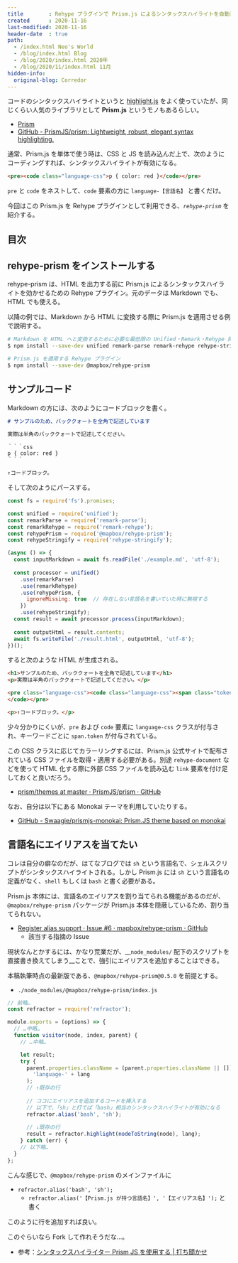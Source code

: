 ```yaml
---
title        : Rehype プラグインで Prism.js によるシンタックスハイライトを自動適用する
created      : 2020-11-16
last-modified: 2020-11-16
header-date  : true
path:
  - /index.html Neo's World
  - /blog/index.html Blog
  - /blog/2020/index.html 2020年
  - /blog/2020/11/index.html 11月
hidden-info:
  original-blog: Corredor
---
```


コードのシンタックスハイライトというと [highlight.js](https://highlightjs.org/) をよく使っていたが、同じくらい人気のライブラリとして __Prism.js__ というモノもあるらしい。

- [Prism](https://prismjs.com/)
- [GitHub - PrismJS/prism: Lightweight, robust, elegant syntax highlighting.](https://github.com/PrismJS/prism)

通常、Prism.js を単体で使う時は、CSS と JS を読み込んだ上で、次のようにコーディングすれば、シンタックスハイライトが有効になる。

```html
<pre><code class="language-css">p { color: red }</code></pre>
```

`pre` と `code` をネストして、`code` 要素の方に `language-【言語名】` と書くだけ。

今回はこの Prism.js を Rehype プラグインとして利用できる、_`rehype-prism`_ を紹介する。

## 目次

## rehype-prism をインストールする

rehype-prism は、HTML を出力する前に Prism.js によるシンタックスハイライトを効かせるための Rehype プラグイン。元のデータは Markdown でも、HTML でも使える。

以降の例では、Markdown から HTML に変換する際に Prism.js を適用させる例で説明する。

```bash
# Markdown を HTML へと変換するために必要な最低限の Unified・Remark・Rehype 関連パッケージ
$ npm install --save-dev unified remark-parse remark-rehype rehype-stringify

# Prism.js を適用する Rehype プラグイン
$ npm install --save-dev @mapbox/rehype-prism
```

## サンプルコード

Markdown の方には、次のようにコードブロックを書く。

```markdown
# サンプルのため、バッククォートを全角で記述しています

実際は半角のバッククォートで記述してください。

｀｀｀css
p { color: red }
｀｀｀

↑コードブロック。
```

そして次のようにパースする。

```javascript
const fs = require('fs').promises;

const unified = require('unified');
const remarkParse = require('remark-parse');
const remarkRehype = require('remark-rehype');
const rehypePrism = require('@mapbox/rehype-prism');
const rehypeStringify = require('rehype-stringify');

(async () => {
  const inputMarkdown = await fs.readFile('./example.md', 'utf-8');
  
  const processor = unified()
    .use(remarkParse)
    .use(remarkRehype)
    .use(rehypePrism, {
      ignoreMissing: true  // 存在しない言語名を書いていた時に無視する
    })
    .use(rehypeStringify);
  const result = await processor.process(inputMarkdown);
  
  const outputHtml = result.contents;
  await fs.writeFile('./result.html', outputHtml, 'utf-8');
})();
```

すると次のような HTML が生成される。

```html
<h1>サンプルのため、バッククォートを全角で記述しています</h1>
<p>実際は半角のバッククォートで記述してください。</p>

<pre class="language-css"><code class="language-css"><span class="token selector">p</span> <span class="token punctuation">{</span> <span class="token property">color</span><span class="token punctuation">:</span> <span class="token color">red</span> <span class="token punctuation">}</span>
</code></pre>

<p>↑コードブロック。</p>
```

少々分かりにくいが、`pre` および `code` 要素に `language-css` クラスが付与され、キーワードごとに `span.token` が付与されている。

この CSS クラスに応じてカラーリングするには、Prism.js 公式サイトで配布されている CSS ファイルを取得・適用する必要がある。別途 `rehype-document` などを使って HTML 化する際に外部 CSS ファイルを読み込む `link` 要素を付け足しておくと良いだろう。

- [prism/themes at master · PrismJS/prism · GitHub](https://github.com/PrismJS/prism/tree/master/themes)

なお、自分は以下にある Monokai テーマを利用していたりする。

- [GitHub - Swaagie/prismjs-monokai: Prism.JS theme based on monokai](https://github.com/Swaagie/prismjs-monokai)

## 言語名にエイリアスを当てたい

コレは自分の癖なのだが、はてなブログでは `sh` という言語名で、シェルスクリプトがシンタックスハイライトされる。しかし Prism.js には `sh` という言語名の定義がなく、`shell` もしくは `bash` と書く必要がある。

Prism.js 本体には、言語名のエイリアスを割り当てられる機能があるのだが、`@mapbox/rehype-prism` パッケージが Prism.js 本体を隠蔽しているため、割り当てられない。

- [Register alias support · Issue #6 · mapbox/rehype-prism · GitHub](https://github.com/mapbox/rehype-prism/issues/6)
  - 該当する指摘の Issue

現状なんとかするには、かなり荒業だが、__`node_modules/` 配下のスクリプトを直接書き換えてしまう__ことで、強引にエイリアスを追加することはできる。

本稿執筆時点の最新版である、`@mapbox/rehype-prism@0.5.0` を前提とする。

- `./node_modules/@mapbox/rehype-prism/index.js`

```javascript
// 前略…
const refractor = require('refractor');

module.exports = (options) => {
  // …中略…
  function visitor(node, index, parent) {
    // …中略…

    let result;
    try {
      parent.properties.className = (parent.properties.className || []).concat(
        'language-' + lang
      );
      // ↑既存の行
      
      // ココにエイリアスを追加するコードを挿入する
      // 以下で、「sh」と打てば「bash」相当のシンタックスハイライトが有効になる
      refractor.alias('bash', 'sh');
      
      // ↓既存の行
      result = refractor.highlight(nodeToString(node), lang);
    } catch (err) {
    // 以下略…
  }
};
```

こんな感じで、`@mapbox/rehype-prism` のメインファイルに

- `refractor.alias('bash', 'sh');`
  - `refractor.alias('【Prism.js が持つ言語名】', '【エイリアス名】');` と書く

このように行を追加すれば良い。

このぐらいなら Fork して作れそうだな…。

- 参考：[シンタックスハイライター Prism JS を使用する | 打ち聞かせ](https://kazunori-toybox.com/blog/js/prism-js/)
